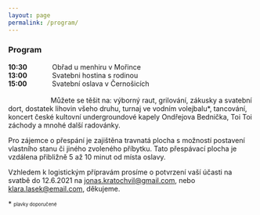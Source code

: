 ```yaml
---
layout: page
permalink: /program/
---
```


### Program
**10:30** &nbsp;&nbsp;&nbsp;&nbsp;&nbsp;&nbsp;&nbsp;&nbsp;&nbsp;&nbsp;&nbsp; Obřad u menhiru v Mořince<br/>
**13:00** &nbsp;&nbsp;&nbsp;&nbsp;&nbsp;&nbsp;&nbsp;&nbsp;&nbsp;&nbsp;&nbsp; Svatebni hostina s rodinou <br/>
**15:00** &nbsp;&nbsp;&nbsp;&nbsp;&nbsp;&nbsp;&nbsp;&nbsp;&nbsp;&nbsp;&nbsp; Svatební oslava v Černošicích <br/>
<br/>
&nbsp;&nbsp;&nbsp;&nbsp;&nbsp;&nbsp;&nbsp;&nbsp;&nbsp;&nbsp;&nbsp;&nbsp;&nbsp;&nbsp;&nbsp;&nbsp;&nbsp;&nbsp;&nbsp;&nbsp;&nbsp; Můžete se těšit na: výborný raut, grilování, zákusky a svatební dort, dostatek lihovin všeho druhu, turnaj ve vodním volejbalu\*, tancování, koncert české kultovní undergroundové kapely Ondřejova Bednička, Toi Toi záchody a mnohé další radovánky.<br/>

Pro zájemce o přespání je zajištěna travnatá plocha s možností postavení vlastního stanu či jiného zvoleného příbytku. Tato přespávací plocha je vzdálena přibližně 5 až 10 minut od místa oslavy.

Vzhledem k logistickým přípravám prosíme o potvrzení vaší účasti na svatbě do 12.6.2021 na [jonas.kratochvil@gmail.com](mailto:jonas.kratochvil@gmail.com), nebo [klara.lasek@email.com](mailto:klara.lasek@email.com), děkujeme.

\* <sub><sup>plavky doporučené</sup></sub>
